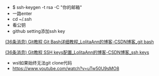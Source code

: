 - $ ssh-keygen -t rsa -C "你的邮箱"
- 一路enter
- cd ~/.ssh
- 看公钥
- github setting添加ssh key

[(36条消息) Git教程 Git Bash详细教程_LolitaAnn的博客-CSDN博客_git bash](https://lolitasian.blog.csdn.net/article/details/79085301?spm=1001.2101.3001.6650.1&depth_1-utm_relevant_index=2)

[(36条消息) Git教程 SSH keys配置_LolitaAnn的博客-CSDN博客_ssh keys](https://blog.csdn.net/qq_36667170/article/details/79094257)

- wsl如果始终无法git clone代码
- https://www.youtube.com/watch?v=uTw50U9sMO8
